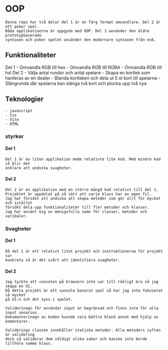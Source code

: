# OOP

    Denna repo har två delar del 1 är en färg format omvandlare. Del 2 är ett poker spel. 
    Båda applikatioerna är uppgyda med OOP. Del 1 använder den äldre prototypbaserade 
    syntaxen och poker spelet använder den modernare syntaxen från es6. 

## Funktionaliteter 

Del 1 
    - Omvandla RGB till hex
    - Omvandla RGB till RGBA
    - Omvandla RGB till hsl
Del 2
    - Välja antal rundor och antal spelare
    - Skapa en kortlek som hanteras av en dealer
    - Blanda kortleken och dela ut 5 st kort till spelarna 
    - Slängrunda där spelarna kan slänga två kort och plocka upp två nya

## Teknologier
    - javascript
    - Css
    - Vite
    - HTML

### styrkor

 #### Del 1
    Del 1 är en liten applikation mede relativte lite kod. Med mindre kod så blir det 
    enklare att undvika svagheter. 

 #### Del 2 
    Del 2 är en applikation med en större mängd kod relativt till del 1. 
    Projektet är uppdelat på så sätt att varje klass har en egen fil. 
    Jag har försökt att undvika att skapa metoder som gör allt för mycket och istället 
    försökt dela upp funktionaliteter till fler metoder och klasser.
    Jag har använt mig av menigsfulla namn för classer, metoder och varibaler. 




### Svagheter

 #### Del 1
    Då del 1 är ett relativt litet projekt och instruktionerna för projekt var
    konkreta så är det svårt att identifiera svagheter. 

 #### Del 2
    Jag tyckte att consolen på browsern inte var till räkligt bra så jag skapa en UI. 
    Då detta projekt är ett console baserat spel så har jag inte fokuserat så mycket
    på UI:n och det syns i spelet.

    Validerinegn för användar input är begränsad och finns inte för alla input senarios. 
    Dokumenterinegn av koden kunnde vara bättre bland annat med hjälp av komentarer. 

    Validerings classen innehåller statiska metoder. Alla metoders syften är validering 
    dock så validerar dem väldigt olika saker och kanske inte borde tillhöra samma klass. 
   